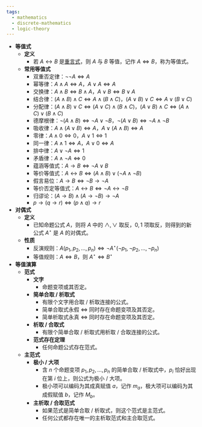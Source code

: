 ```yaml
---
tags:
  - mathematics
  - discrete-mathematics
  - logic-theory
---
```

- **等值式**
	- **定义**
		- 若 $A \leftrightarrow B$ 是[重言式](命题逻辑#^0anp3n)，则 $A$ 与 $B$ 等值，记作 $A \Leftrightarrow B$，称为等值式。
	- **常用等值式**
		- 双重否定律：$\neg \neg A \Leftrightarrow A$
		- 幂等律：$A \land A \Leftrightarrow A$，$A \lor A \Leftrightarrow A$
		- 交换律：$A \land B \Leftrightarrow B \land A$，$A \lor B \Leftrightarrow B \lor A$
		- 结合律：$(A \land B) \land C \Leftrightarrow A \land (B \land C)$，$(A \lor B) \lor C \Leftrightarrow A \lor (B \lor C)$
		- 分配律：$(A \land B) \lor C \Leftrightarrow (A \lor C) \land (B \land C)$，$(A \lor B) \land C \Leftrightarrow (A \land C) \lor (B \land C)$
		- 德摩根律：$\neg (A \land B) \Leftrightarrow \neg A \lor \neg B$，$\neg (A \lor B) \Leftrightarrow \neg A \land \neg B$
		- 吸收律：$A \land (A \lor B) \Leftrightarrow A$，$A \lor (A \land B) \Leftrightarrow A$
		- 零律：$A \land 0 \Leftrightarrow 0$，$A \lor 1 \Leftrightarrow 1$
		- 同一律：$A \land 1 \Leftrightarrow A$，$A \lor 0 \Leftrightarrow A$
		- 排中律：$A \lor \neg A \Leftrightarrow 1$
		- 矛盾律：$A \land \neg A \Leftrightarrow 0$
		- 蕴涵等值式：$A \to B \Leftrightarrow \neg A \lor B$
		- 等价等值式：$A \leftrightarrow B \Leftrightarrow (A \land B) \lor (\neg A \land \neg B)$
		- 假言易位：$A \to B \Leftrightarrow \neg B \to \neg A$
		- 等价否定等值式：$A \leftrightarrow B \Leftrightarrow \neg A \leftrightarrow \neg B$
		- 归谬论：$(A \to B) \land (A \to \neg B) \to \neg A$
		- $p \to (q \to r) \Leftrightarrow (p \land q) \to r$
- **对偶式**
	- **定义**
		- 已知命题公式 $A$，则将 $A$ 中的 $\land,\lor$ 取反，$0,1$ 项取反，则得到的新公式 $A^\star$ 是 $A$ 的对偶式。
	- **性质**
		- 反演规则：$A(p_1, p_2, \dots, p_n) \Leftrightarrow \neg A^\star (\neg p_1, \neg p_2, \dots, \neg p_n)$
		- 等值规则：$A \Leftrightarrow B$，则 $A^\star \Leftrightarrow B^\star$
- **等值演算**
	- **范式**
		- **文字**
			- 命题变项或其否定。
		- **简单合取 / 析取式**
			- 有限个文字用合取 / 析取连接的公式。
			- 简单合取式永假 $\iff$ 同时存在命题变项及其否定。
			- 简单析取式永真 $\iff$ 同时存在命题变项及其否定。
		- **析取 / 合取式**
			- 有限个简单合取 / 析取式用析取 / 合取连接的公式。
		- **范式存在定理**
			- 任何命题公式存在范式。
	- **主范式**
		- **极小 / 大项**
			- 含 $n$ 个命题变项 $p_1,p_2,\dots,p_n$ 的简单合取 / 析取式中，$p_i$ 恰好出现在第 $i$ 位上，则公式为极小 / 大项。
			- 极小项可以编码为其成真赋值 $a$，记作 $m_a$，极大项可以编码为其成假赋值 $b$，记作 $M_b$。
		- **主析取 / 合取范式**
			- 如果范式是简单合取 / 析取式，则这个范式是主范式。
			- 任何公式都存在唯一的主析取范式和主合取范式。